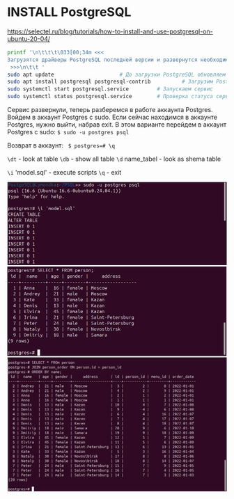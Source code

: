 

#     INSTALL PostgreSQL                                                             
 https://selectel.ru/blog/tutorials/how-to-install-and-use-postgresql-on-ubuntu-20-04/ 

```bash
printf '\n\t\t\t\033[00;34m <<< 
Загрузятся драйверы PostgreSQL последней версии и развернутся необходимые компоненты на Ubuntu.
 >>>\n\t\t '
sudo apt update 					# До загрузки PostgreSQL обновляем списки пакетов
sudo apt install postgresql postgresql-contrib          # Загрузим PostgreSQL с утилитой -contrib:   
sudo systemctl start postgresql.service 		# Запускаем сервис
sudo systemctl status postgresql.service 		# Проверка статуса сервиса: 
``` 

 Сервис развернули, теперь разберемся в работе аккаунта Postgres.
 Войдем в аккаунт Postgres с sudo. Если сейчас находимся в аккаунте Postgres, нужно выйти, набрав exit. В этом варианте перейдем в аккаунт Postgres с sudo:
`$ sudo -u postgres psql`

 Возврат в аккаунт: ` $ postgres=# \q`

`\dt`  - look at table 
`\db`  - show all table
`\d` name_tabel - look as shema table

`\i` 'model.sql'  - execute scripts
`\q` - exit


![Выполнить команды записанные в файле ](misc/images/psql_read_from_file.png)
![в консоле выполнить команду](misc/images/psql_execute.png)
![в консоле выполнить команду с джойном](misc/images/psql_execute_2.png)
